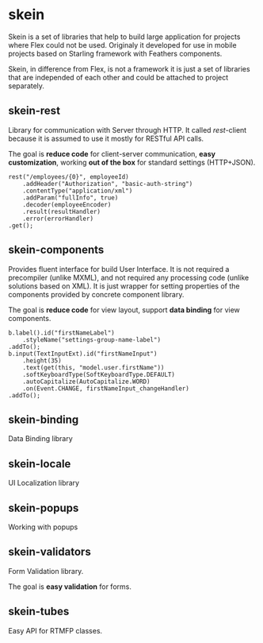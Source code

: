 skein
=====

Skein is a set of libraries that help to build large application for projects where Flex could not be used. Originaly it  developed for use in mobile projects based on Starling framework with Feathers components.

Skein, in difference from Flex, is not a framework it is just a set of libraries that are independed of each other and could be attached to project separately.

skein-rest
----

Library for communication with Server through HTTP. It called _rest_-client because it is assumed to use it mostly for RESTful  API calls.

The goal is **reduce code** for client-server communication, **easy customization**, working **out of the box** for standard settings (HTTP+JSON).

```as3
rest("/employees/{0}", employeeId)
    .addHeader("Authorization", "basic-auth-string") 
    .contentType("application/xml") 
    .addParam("fullInfo", true)
    .decoder(employeeEncoder) 
    .result(resultHandler) 
    .error(errorHandler) 
.get();
```

skein-components
----
Provides fluent interface for build User Interface. It is not required a precompiler (unlike MXML), and not required any processing code (unlike solutions based on XML). It is just wrapper for setting properties of the components provided by concrete component library.

The goal is **reduce code** for view layout, support **data binding** for view components.

```as3
b.label().id("firstNameLabel")
    .styleName("settings-group-name-label")
.addTo();
b.input(TextInputExt).id("firstNameInput")
    .height(35)
    .text(get(this, "model.user.firstName"))
    .softKeyboardType(SoftKeyboardType.DEFAULT)
    .autoCapitalize(AutoCapitalize.WORD)
    .on(Event.CHANGE, firstNameInput_changeHandler)
.addTo();
```
skein-binding
----
Data Binding library


skein-locale
----
UI Localization library

skein-popups
----
Working with popups

skein-validators
----
Form Validation library.

The goal is **easy validation** for forms.

skein-tubes
----
Easy API for RTMFP classes.
